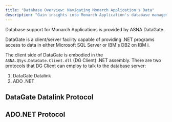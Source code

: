 ```yaml
---
title: "Database Overview: Navigating Monarch Application's Data"
description: "Gain insights into Monarch Application's database management. Learn about data structures, access methods, and optimization strategies for efficient data handling."
---
```


Database support for Monarch Applications is provided by ASNA DataGate.

DataGate is a client/server facility capable of providing .NET programs access to data in either Microsoft SQL Server or IBM's DB2 on IBM i.

The client side of DataGate is embodied in the `ASNA.QSys.DataGate.Client.dll` (DG Client) .NET assembly.  There are two protocols that DG Client can 
employ to talk to the database server:
1. DataGate Datalink
2. ADO .NET

## DataGate Datalink Protocol

## ADO.NET Protocol


